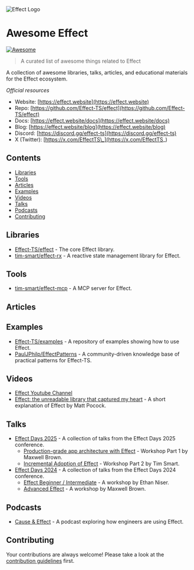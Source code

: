 <picture>
  <source media="(prefers-color-scheme: dark)" srcset="images/effect-logo-white.png">
  <source media="(prefers-color-scheme: light)" srcset="images/effect-logo-black.png">
  <img alt="Effect Logo" src="images/effect-logo-light.png">
</picture>

# Awesome Effect

[![Awesome](https://awesome.re/badge.svg)](https://awesome.re)

> A curated list of awesome things related to Effect

A collection of awesome libraries, talks, articles, and educational materials for the Effect ecosystem.

_Official resources_

- Website: [https://effect.website](https://effect.website)
- Repo: [https://github.com/Effect-TS/effect](https://github.com/Effect-TS/effect)
- Docs: [https://effect.website/docs](https://effect.website/docs)
- Blog: [https://effect.website/blog](https://effect.website/blog)
- Discord: [https://discord.gg/effect-ts](https://discord.gg/effect-ts)
- X (Twitter): [https://x.com/EffectTS\_](https://x.com/EffectTS_)

## Contents

- [Libraries](#libraries)
- [Tools](#tools)
- [Articles](#articles)
- [Examples](#examples)
- [Videos](#videos)
- [Talks](#talks)
- [Podcasts](#podcasts)
- [Contributing](#contributing)

## Libraries

- [Effect-TS/effect](https://github.com/Effect-TS/effect) - The core Effect library.
- [tim-smart/effect-rx](https://github.com/tim-smart/effect-rx) - A reactive state management library for Effect.

## Tools

- [tim-smart/effect-mcp](https://github.com/tim-smart/effect-mcp) - A MCP server for Effect.

## Articles

## Examples

- [Effect-TS/examples](https://github.com/Effect-TS/examples) - A repository of examples showing how to use Effect.
- [PaulJPhilp/EffectPatterns](https://github.com/PaulJPhilp/EffectPatterns) - A community-driven knowledge base of practical patterns for Effect-TS.

## Videos

- [Effect Youtube Channel](https://www.youtube.com/@effect-ts)
- [Effect: the unreadable library that captured my heart](https://www.youtube.com/watch?v=S2GChOwivwQ) - A short explanation of Effect by Matt Pocock.

## Talks

- [Effect Days 2025](https://www.youtube.com/playlist?list=PLDf3uQLaK2B9bEBZbwMv04e_zSbRNPKH6) - A collection of talks from the Effect Days 2025 conference.
  - [Production-grade app architecture with Effect](https://www.youtube.com/watch?v=upXJJ9maWPc) - Workshop Part 1 by Maxwell Brown.
  - [Incremental Adoption of Effect](https://www.youtube.com/watch?v=LEiNtsMMo8c) - Workshop Part 2 by Tim Smart.
- [Effect Days 2024](https://www.youtube.com/playlist?list=PLDf3uQLaK2B9a4tbMgGd9wFeEnMA50z4w) - A collection of talks from the Effect Days 2024 conference.
  - [Effect Beginner / Intermediate](https://www.youtube.com/watch?v=Lz2J1NBnHK4) - A workshop by Ethan Niser.
  - [Advanced Effect](https://www.youtube.com/watch?v=7jOD5okJC00) - A workshop by Maxwell Brown.

## Podcasts

- [Cause & Effect](https://effect.website/podcast/) - A podcast exploring how engineers are using Effect.

## Contributing

Your contributions are always welcome! Please take a look at the [contribution guidelines](CONTRIBUTING.md) first.
